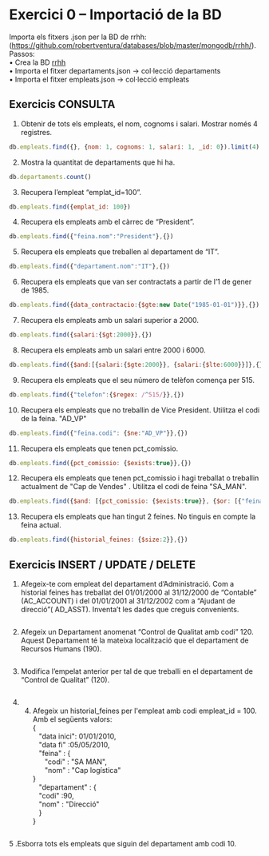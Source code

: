 # Exercici 0 – Importació de la BD #

Importa els fitxers .json per la BD de rrhh:
(https://github.com/robertventura/databases/blob/master/mongodb/rrhh/). <br>
Passos: <br>
• Crea la BD [rrhh](https://github.com/mahisumit/DAW-BaseDeDades/blob/main/4.%20Base%20de%20dades%20objecte%20relacionals%20(UF4)/DataBase/bbdd_rrhh.sql) <br>
• Importa el fitxer departaments.json → col·lecció departaments <br>
• Importa el fitxer empleats.json → col·lecció empleats

## Exercicis CONSULTA ##

1. Obtenir de tots els empleats, el nom, cognoms i salari. Mostrar només 4 registres.
```js
db.empleats.find({}, {nom: 1, cognoms: 1, salari: 1, _id: 0}).limit(4)
```

2. Mostra la quantitat de departaments que hi ha.
```js
db.departaments.count()
```

3. Recupera l’empleat “emplat_id=100”.
```js
db.empleats.find({emplat_id: 100})
```

4. Recupera els empleats amb el càrrec de “President”.
```js
db.empleats.find({"feina.nom":"President"},{})
```

5. Recupera els empleats que treballen al departament de “IT”.
```js
db.empleats.find({"departament.nom":"IT"},{})
```

6. Recupera els empleats que van ser contractats a partir de l’1 de gener de 1985.
```js
db.empleats.find({data_contractacio:{$gte:new Date("1985-01-01")}},{})
```

7. Recupera els empleats amb un salari superior a 2000.
```js
db.empleats.find({salari:{$gt:2000}},{})
```

8. Recupera els empleats amb un salari entre 2000 i 6000.
```js
db.empleats.find({$and:[{salari:{$gte:2000}}, {salari:{$lte:6000}}]},{})
```

9. Recupera els empleats que el seu número de telèfon comença per 515.
```js
db.empleats.find({"telefon":{$regex: /^515/}},{})
```

10. Recupera els empleats que no treballin de Vice President. Utilitza el codi de la feina.
"AD_VP"
```js
db.empleats.find({"feina.codi": {$ne:"AD_VP"}},{})
```

11. Recupera els empleats que tenen pct_comissio.
```js
db.empleats.find({pct_comissio: {$exists:true}},{})
```

12. Recupera els empleats que tenen pct_comissio i hagi treballat o treballin actualment de "Cap de Vendes" . Utilitza el codi de feina "SA_MAN".
```js
db.empleats.find({$and: [{pct_comissio: {$exists:true}}, {$or: [{"feina.codi": "SA_MAN"},{"historial_feines.feina.codi": "SA_MAN"}]}]},{})
```
13. Recupera els empleats que han tingut 2 feines. No tinguis en compte la feina actual.
```js
db.empleats.find({historial_feines: {$size:2}},{})
```
## Exercicis INSERT / UPDATE / DELETE ##

1. Afegeix-te com empleat del departament d’Administració. Com a historial feines has treballat del 01/01/2000 al 31/12/2000 de “Contable” (AC_ACCOUNT) i del
01/01/2001 al 31/12/2002 com a “Ajudant de direcció”( AD_ASST).
Inventa’t les dades que creguis convenients.
```js

```

2. Afegeix un Departament anomenat “Control de Qualitat amb codi” 120. Aquest Departament té la mateixa localització que el departament de Recursos Humans (190).
```js

```

3. Modifica l’empelat anterior per tal de que treballi en el departament de “Control de Qualitat” (120).
```js

```

4. 4. Afegeix un historial_feines per l'empleat amb codi empleat_id = 100. Amb el
següents valors: <br>
{<br>
  &nbsp;&nbsp;&nbsp;"data inici": 01/01/2010,<br>
  &nbsp;&nbsp;&nbsp;"data fi" :05/05/2010,<br>
  &nbsp;&nbsp;&nbsp;"feina" : {<br>
    &nbsp;&nbsp;&nbsp;&nbsp;&nbsp;&nbsp;"codi" : "SA MAN",<br>
    &nbsp;&nbsp;&nbsp;&nbsp;&nbsp;&nbsp;"nom" : "Cap logística"<br>
}<br>
  &nbsp;&nbsp;&nbsp;"departament" : {<br>
  &nbsp;&nbsp;&nbsp;"codi" :90,<br>
  &nbsp;&nbsp;&nbsp;"nom" : "Direcció"<br>
 &nbsp;&nbsp; }<br>
}<br>
```js

```

5 .Esborra tots els empleats que siguin del departament amb codi 10.
```js

```
